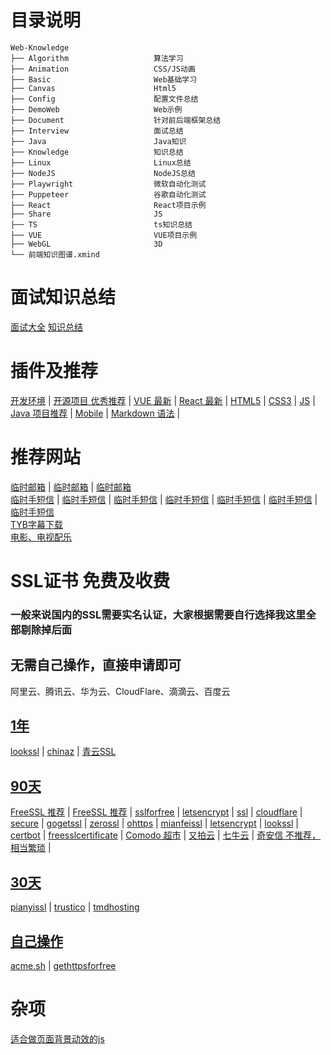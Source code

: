 # 目录说明

```text
Web-Knowledge
├── Algorithm                   算法学习
├── Animation                   CSS/JS动画
├── Basic                       Web基础学习
├── Canvas                      Html5
├── Config                      配置文件总结
├── DemoWeb                     Web示例
├── Document                    针对前后端框架总结
├── Interview                   面试总结
├── Java                        Java知识
├── Knowledge                   知识总结
├── Linux                       Linux总结
├── NodeJS                      NodeJS总结
├── Playwright                  微软自动化测试
├── Puppeteer                   谷歌自动化测试
├── React                       React项目示例
├── Share                       JS
├── TS                          ts知识总结
├── VUE                         VUE项目示例
├── WebGL                       3D
└── 前端知识图谱.xmind
```

# 面试知识总结

[面试大全](./Interview/README.md)
[知识总结](./Knowledge/README.md)

# 插件及推荐

[开发环境](./Document/DevelopTools.md) |
[开源项目 优秀推荐](./Document/Project.md) |
[VUE 最新](./Document/JS.md) |
[React 最新](./Document/JS.md) |
[HTML5](./Document/HTML.md) |
[CSS3](./Document/CSS.md) |
[JS](./Document/JS.md) |
[Java 项目推荐](./Document/Java.md) |
[Mobile](./Document/Mobile.md) |
[Markdown 语法](./Document/MarkDown.md) |

# 推荐网站

[临时邮箱](https://www.linshi-email.com/) |
[临时邮箱](https://temp-mail.org/) |
[临时邮箱](https://www.guerrillamail.com/) \
[临时手短信](https://www.storytrain.info/) |
[临时手短信](https://yunduanxin.net/) |
[临时手短信](https://www.supercloudsms.com/zh/) |
[临时手短信](https://www.yunjiema.top/zh/) |
[临时手短信](https://www.yunduanxin.xyz/zh/) |
[临时手短信](https://www.free-sms-receive.com/zh/) |
[临时手短信](https://www.sms-receive-online.com/) \
[TYB字幕下载](https://addyoutube.com/) \
[电影、电视配乐](https://www.tunefind.com/)

# SSL证书 免费及收费

### 一般来说国内的SSL需要实名认证，大家根据需要自行选择我这里全部剔除掉后面

## 无需自己操作，直接申请即可

阿里云、腾讯云、华为云、CloudFlare、滴滴云、百度云

## [1年]()

[lookssl](https://www.lookssl.com/) |
[chinaz](http://aq.chinaz.com/SSL) |
[青云SSL](https://www.qingcloud.com/pricing#/SSLCertificate)

## [90天]()

[FreeSSL 推荐](https://freessl.org/) |
[FreeSSL 推荐](https://freessl.cn/) |
[sslforfree](https://www.sslforfree.com/) |
[letsencrypt](https://letsencrypt.org/) |
[ssl](https://www.ssl.com/certificates/free/) |
[cloudflare](https://www.cloudflare.com/zh-cn/ssl/) |
[secure](https://secure.ssl.com/certificates/free/buy) |
[gogetssl](https://www.gogetssl.com/sslcerts/free-ssl/) |
[zerossl](https://zerossl.com/) |
[ohttps](https://ohttps.com/) |
[mianfeissl](https://www.mianfeissl.com/) |
[letsencrypt](https://letsencrypt.osfipin.com/) |
[lookssl](https://www.lookssl.com/) |
[certbot](https://certbot.eff.org/) |
[freesslcertificate](https://www.freesslcertificate.org/) |
[Comodo 超市](https://www.sslchaoshi.com/ssl/brand/5) |
[又拍云](https://www.upyun.com/products/ssl) |
[七牛云](https://www.qiniu.com/products/ssl) |
[奇安信 不推荐，相当繁琐](https://wangzhan.qianxin.com/) |

## [30天]()

[pianyissl](https://www.pianyissl.com/) |
[trustico](https://www.trustico.com.hk/dv/comodo/trial/free-comodo-trial-certificate.php) |
[tmdhosting](https://www.tmdhosting.com/ssl-certificates.html)

## [自己操作]()

[acme.sh](https://github.com/acmesh-official/acme.sh) |
[gethttpsforfree](https://gethttpsforfree.com/)

# 杂项

[适合做页面背景动效的js](http://paperjs.org/)
